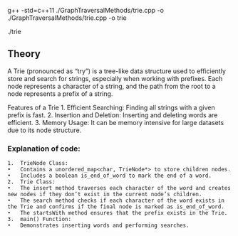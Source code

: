  g++ -std=c++11 ./GraphTraversalMethods/trie.cpp -o ./GraphTraversalMethods/trie.cpp -o trie 

 ./trie


 ## Theory

 A Trie (pronounced as “try”) is a tree-like data structure used to efficiently store and search for strings, especially when working with prefixes. Each node represents a character of a string, and the path from the root to a node represents a prefix of a string.

Features of a Trie
	1.	Efficient Searching: Finding all strings with a given prefix is fast.
	2.	Insertion and Deletion: Inserting and deleting words are efficient.
	3.	Memory Usage: It can be memory intensive for large datasets due to its node structure.

### Explanation of code:
	1.	TrieNode Class:
	•	Contains a unordered_map<char, TrieNode*> to store children nodes.
	•	Includes a boolean is_end_of_word to mark the end of a word.
	2.	Trie Class:
	•	The insert method traverses each character of the word and creates new nodes if they don’t exist in the current node’s children.
	•	The search method checks if each character of the word exists in the Trie and confirms if the final node is marked as is_end_of_word.
	•	The startsWith method ensures that the prefix exists in the Trie.
	3.	main() Function:
	•	Demonstrates inserting words and performing searches.
